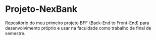 # Projeto-NexBank
Repositório do meu primeiro projeto BFF (Back-End to Front-End) para desenvolvimento próprio e usar na faculdade como trabalho de final de semestre.

